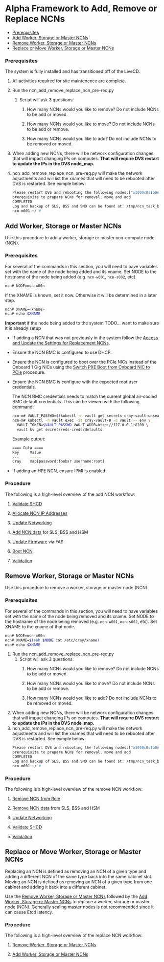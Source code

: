 # Alpha Framework to Add, Remove or Replace NCNs

- [Prerequisites](#prerequisites)
- [Add Worker, Storage or Master NCNs](#add-worker-storage-master)
- [Remove Worker, Storage or Master NCNs](#remove-worker-storage-master)
- [Replace or Move Worker, Storage or Master NCNs](#replace-worker-storage-master)

<a name="prerequisites"></a>
### Prerequisites

The system is fully installed and has transitioned off of the LiveCD.

1. All activities required for site maintenence are complete.

2. Run the ncn_add_remove_replace_ncn_pre-req.py

   1. Script will ask 3 questions:

      1. How many NCNs would you like to remove?  Do not include NCNs to be add or moved.

      2. How many NCNs would you like to move? Do not include NCNs to be add or remove.

      3. How many NCNs would you like to add? Do not include NCNs to be removed or moved.

3. When adding new NCNs, there will be network configuration changes that will impact changing IPs on computes.  __**That will require DVS restart to update the IPs in the DVS node_map.**__

4. ncn_add_remove_replace_ncn_pre-req.py will make the network adjustments and will list the xnames that will need to be rebooted after DVS is restarted.  See exmple below:
   ```bash
   Please restart DVS and rebooting the following nodes:["x3000c0s1b0n0", "x3000c0s19b3", "x3000c0s19b1n0", "x3000c0s19b3n0"]
   prerequisite to prepare NCNs for removal, move and add
   COMPLETED
   Log and backup of SLS, BSS and SMD can be found at: /tmp/ncn_task_backups2022-02-25_22-59-06
   ncn-m001:~/ # 
   ```

<a name="add-worker-storage-master"></a>
## Add Worker, Storage or Master NCNs

Use this procedure to add a worker, storage or master non-compute node (NCN).

<a name="add-prerequisites"></a>
### Prerequisites

For several of the commands in this section, you will need to have variables set with the name of the node being added and its xname.
Set NODE to the hostname of the node being added (e.g. `ncn-w001`, `ncn-s002`, etc).

```bash
ncn# NODE=ncn-x00n
```

If the XNAME is known, set it now. Otherwise it will be determined in a later step.

```bash
ncn# XNAME=<xname>
ncn# echo $XNAME
```

**Important** if the node being added to the system TODO... want to make sure it is already setup
* If adding a NCN that was not previously in the system follow the [Access and Update the Settings for Replacement NCNs](Access_and_Update_the_Settings_for_Replacement_NCNs.md).
* Ensure the NCN BMC is configured to use DHCP.
* Ensure the NCN is configured to boot over the PCIe NICs instead of the Onboard 1 Gig NICs using the [Switch PXE Boot from Onboard NIC to PCIe](../../instal/../install/switch_pxe_boot_from_onboard_nic_to_pcie.md) procedure.
* Ensure the NCN BMC is configure with the expected root user credentials.
   
   The NCN BMC credentials needs to match the current global air-cooled BMC default credentials. This can be viewed with the following command:
    ```bash
    ncn-m# VAULT_PASSWD=$(kubectl -n vault get secrets cray-vault-unseal-keys -o json | jq -r '.data["vault-root"]' |  base64 -d)
    ncn-m# kubectl -n vault exec -it cray-vault-0 -c vault -- env \
      VAULT_TOKEN=$VAULT_PASSWD VAULT_ADDR=http://127.0.0.1:8200 \
      vault kv get secret/reds-creds/defaults
    ```

    Example output:
    ```bash
    ==== Data ====
    Key     Value
    ---     -----
    Cray    map[password:foobar username:root] 
    ```

* If adding an HPE NCN, ensure IPMI is enabled. 

### Procedure

The following is a high-level overview of the add NCN workflow:

1. [Validate SHCD](Add_Remove_Replace_NCNs/Validate_SHCD.md#validate-shcd-before-adding-ncn)

2. [Allocate NCN IP Addresses](Add_Remove_Replace_NCNs/Allocate_NCN_IP_Addresses.md)

3. [Update Networking](Add_Remove_Replace_NCNs/Update_Networking.md#update-networking-to-add-ncn)

4. [Add NCN data](Add_Remove_Replace_NCNs/Add_NCN_Data.md) for SLS, BSS and HSM

5. [Update Firmware](Add_Remove_Replace_NCNs/Update_Firmware.md) via FAS

6. [Boot NCN](Add_Remove_Replace_NCNs/Boot_NCN.md)

7. [Validation](Add_Remove_Replace_NCNs/Validation.md)

<a name="remove-worker-storage-master"></a>
## Remove Worker, Storage or Master NCNs

Use this procedure to remove a worker, storage or master node (NCN).

<a name="remove-prerequisites"></a>
### Prerequisites

For several of the commands in this section, you will need to have variables set with the name of the node being removed and its xname.
Set NODE to the hostname of the node being removed (e.g. `ncn-w001`, `ncn-s002`, etc).
Set XNAME to the xname of that node.

```bash
ncn# NODE=ncn-x00n
ncn# XNAME=$(ssh $NODE cat /etc/cray/xname)
ncn# echo $XNAME
```

1. Run the ncn_add_remove_replace_ncn_pre-req.py
   1. Script will ask 3 questions:
      1. How many NCNs would you like to remove?  Do not include NCNs to be add or moved.

      2. How many NCNs would you like to move? Do not include NCNs to be add or remove.

      3. How many NCNs would you like to add? Do not include NCNs to be removed or moved.
2. When adding new NCNs, there will be network configuration changes that will impact changing IPs on computes.  __**That will require DVS restart to update the IPs in the DVS node_map.**__
3. ncn_add_remove_replace_ncn_pre-req.py will make the network adjustments and will list the xnames that will need to be rebooted after DVS is restarted.  See exmple below:
   ```bash
   Please restart DVS and rebooting the following nodes:["x3000c0s1b0n0", "x3000c0s19b3", "x3000c0s19b1n0", "x3000c0s19b3n0"]
   prerequisite to prepare NCNs for removal, move and add
   COMPLETED
   Log and backup of SLS, BSS and SMD can be found at: /tmp/ncn_task_backups2022-02-25_22-59-06
   ncn-m001:~/ # 
   ```

### Procedure

The following is a high-level overview of the remove NCN workflow:

1. [Remove NCN from Role](Add_Remove_Replace_NCNs/Remove_NCN_from_Role.md)

2. [Remove NCN data](Add_Remove_Replace_NCNs/Remove_NCN_Data.md) from SLS, BSS and HSM

3. [Update Networking](Add_Remove_Replace_NCNs/Update_Networking.md#update-networking-to-remove-ncn)

4. [Validate SHCD](Add_Remove_Replace_NCNs/Validate_SHCD.md#validate-shcd-after-removing-ncn)

5. [Validation](Add_Remove_Replace_NCNs/Validation.md)


<a name="replace-worker-storage-master"></a>
## Replace or Move Worker, Storage or Master NCNs

Replacing an NCN is defined as removing an NCN of a given type and adding a different NCN of the same type back into the same cabinet slot.
Moving an NCN is defined as removing an NCN of a given type from one cabinet and adding it back into a different cabinet.

Use the [Remove Worker, Storage or Master NCNs](#remove-worker-storage-master) followed by the [Add Worker, Storage or Master NCNs](#add-worker-storage-master) to replace a worker, storage or master node (NCN). Generally scaling master nodes is not recommended since it can cause Etcd latency.

### Procedure

The following is a high-level overview of the replace NCN workflow:

1. [Remove Worker, Storage or Master NCNs](#remove-worker-storage-master)

2. [Add Worker, Storage or Master NCNs](#add-worker-storage-master)

